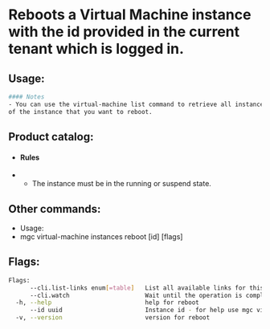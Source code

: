 # Reboots a Virtual Machine instance with the id provided in the current tenant which is logged in.

## Usage:
```bash
#### Notes
- You can use the virtual-machine list command to retrieve all instances, so you can get the id
of the instance that you want to reboot.
```

## Product catalog:
- #### Rules
- - The instance must be in the running or suspend state.

## Other commands:
- Usage:
- mgc virtual-machine instances reboot [id] [flags]

## Flags:
```bash
Flags:
      --cli.list-links enum[=table]   List all available links for this command (one of "json", "table" or "yaml")
      --cli.watch                     Wait until the operation is completed by calling the 'get' link and waiting until termination. Akin to '! get -w'
  -h, --help                          help for reboot
      --id uuid                       Instance id - for help use mgc virtual-machines instances list . (required)
  -v, --version                       version for reboot
```

